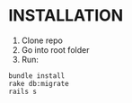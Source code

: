 # INSTALLATION

1. Clone repo
2. Go into root folder
3. Run:

```
bundle install
rake db:migrate
rails s
```

